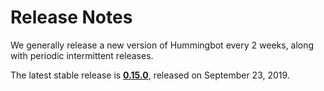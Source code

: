 # Release Notes

We generally release a new version of Hummingbot every 2 weeks, along with periodic intermittent releases.

The latest stable release is **[0.15.0](/release-notes/0.15.0)**, released on September 23, 2019.
